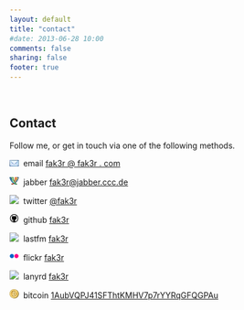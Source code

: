 ```yaml
---
layout: default
title: "contact"
#date: 2013-06-28 10:00
comments: false
sharing: false
footer: true
---
```

<br />
<h2>Contact</h2>
<p>Follow me, or get in touch via one of the following methods.</p>
<p><img src="/assets/contact/email.jpg" border="0">&nbsp;&nbsp;email <a href="http://fak3r.com">fak3r @ fak3r . com</a></p>
<p><img src="/assets/contact/jabber.png" border="0">&nbsp;&nbsp;jabber <a href="http://fak3r.com">fak3r@jabber.ccc.de</a></p>
<p><img src="/assets/contact/twitter.bmp" border="0">&nbsp;&nbsp;twitter <a href="https://twitter.com/fak3r" alt="Twitter" title="Twitter">@fak3r</a></p>
<p><img src="/assets/contact/github.png" border="0">&nbsp;&nbsp;github <a href="https://github.com/philcryer/" alt="github" title="github">fak3r</a></p>
<p><img src="/assets/contact/lastfm.bmp" border="0">&nbsp;&nbsp;lastfm <a href="http://www.last.fm/user/fak3r" alt="LastFM" title="LastFM">fak3r</a></p>
<p><img src="/assets/contact/flickr.png" border="0">&nbsp;&nbsp;flickr <a href="https://secure.flickr.com/photos/fak3r/sets/" alt="Flickr" title="Flickr">fak3r</a></p>
<p><img src="/assets/contact/lanyrd.bmp" border="0">&nbsp;&nbsp;lanyrd <a href="https://lanyrd.com/profile/fak3r/" alt="Lanyrd" title="Lanyrd">fak3r</a></p>
<p><img src="/assets/contact/bitcoin.png" border="0">&nbsp;&nbsp;bitcoin <a href="https://blockchain.info/address/1AubVQPJ41SFThtKMHV7p7rYYRqGFQGPAu">1AubVQPJ41SFThtKMHV7p7rYYRqGFQGPAu</a></p>
<br /><br />
<br /><br />
<br /><br />
